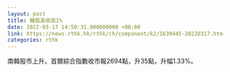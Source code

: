 ```yaml
---
layout: post
title: 韓股高收逾1%
date: 2022-03-17 14:50:31.000000000 +08:00
link: https://news.rthk.hk/rthk/ch/component/k2/1639445-20220317.htm
categories: rthk
---
```


南韓股市上升。首爾綜合指數收市報2694點，升35點，升幅1.33%。
